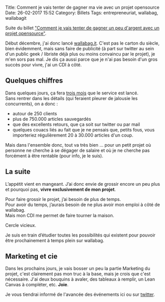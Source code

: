 Title: Comment je vais tenter de gagner ma vie avec un projet opensource
Date: 26-02-2017 15:52
Category:  Billets
Tags: entrepreneuriat, wallabag, wallabagit

Suite du billet ["Comment je vais tenter de gagner un peu d'argent avec un projet opensource"]({filename}service-wallabag-it.md).

Début décembre, j'ai donc lancé [wallabag.it](https://wallabag.it/fr). C'est pas le carton du siècle, bien évidemment, mais sans faire de publicité (à part sur twitter au sein d'un public geek / libriste déjà plus ou moins convaincu par le projet), je m'en sors pas mal. Je dis ça aussi parce que je n'ai pas besoin d'un gros succès pour vivre, j'ai un CDI à côté.

## Quelques chiffres

Dans quelques jours, ça fera [trois mois](http://i.giphy.com/YkfsOvmvh5uTK.gif) que le service est lancé.  
Sans rentrer dans les détails (qui feraient pleurer de jalousie les concurrents), on a donc :
* autour de 250 clients
* plus de 750.000 articles sauvegardés
* que des excellents retours, que ça soit sur twitter ou par mail
* quelques couacs liés au fait que je ne pensais que, petits fous, vous importeriez régulièrement 20 à 30.000 articles d'un coup.

Mais dans l'ensemble donc, tout va très bien ... pour un petit projet où personne ne cherche à se dégager de salaire et où je ne cherche pas forcément à être rentable (pour info, je le suis).

## La suite

L’appétit vient en mangeant. J’ai donc envie de grossir encore un peu plus et pourquoi pas, **vivre exclusivement de mon projet**.

Pour faire grossir le projet, j’ai besoin de plus de temps.  
Pour avoir du temps, j’aurais besoin de ne plus avoir mon emploi à côté de wallabag.  
Mais mon CDI me permet de faire tourner la maison.

Cercle vicieux.

Je suis en train d’étudier toutes les possibilités qui existent pour pouvoir être prochainement à temps plein sur wallabag.

## Marketing et cie

Dans les prochains jours, je vais bosser un peu la partie Marketing du projet, c'est clairement pas mon truc à la base, mais je crois que c'est nécessaire. J'ai deux bouquins à avaler, des tableaux à remplir, un Lean Canvas à compléter, etc. **Joie**.

Je vous tiendrai informé de l'avancée des événements ici ou sur [twitter](https://twitter.com/nicosomb).
